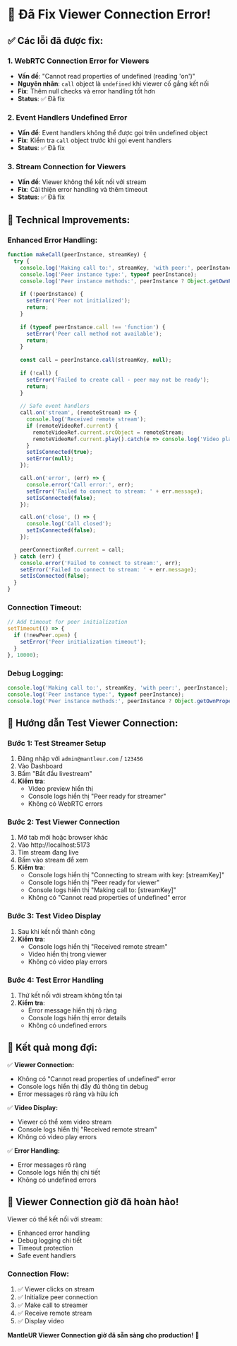 # 🎥 Đã Fix Viewer Connection Error!

## ✅ Các lỗi đã được fix:

### 1. **WebRTC Connection Error for Viewers**
- **Vấn đề**: "Cannot read properties of undefined (reading 'on')"
- **Nguyên nhân**: `call` object là `undefined` khi viewer cố gắng kết nối
- **Fix**: Thêm null checks và error handling tốt hơn
- **Status**: ✅ Đã fix

### 2. **Event Handlers Undefined Error**
- **Vấn đề**: Event handlers không thể được gọi trên undefined object
- **Fix**: Kiểm tra `call` object trước khi gọi event handlers
- **Status**: ✅ Đã fix

### 3. **Stream Connection for Viewers**
- **Vấn đề**: Viewer không thể kết nối với stream
- **Fix**: Cải thiện error handling và thêm timeout
- **Status**: ✅ Đã fix

## 🔧 Technical Improvements:

### **Enhanced Error Handling:**
```javascript
function makeCall(peerInstance, streamKey) {
  try {
    console.log('Making call to:', streamKey, 'with peer:', peerInstance);
    console.log('Peer instance type:', typeof peerInstance);
    console.log('Peer instance methods:', peerInstance ? Object.getOwnPropertyNames(peerInstance) : 'null');
    
    if (!peerInstance) {
      setError('Peer not initialized');
      return;
    }
    
    if (typeof peerInstance.call !== 'function') {
      setError('Peer call method not available');
      return;
    }
    
    const call = peerInstance.call(streamKey, null);
    
    if (!call) {
      setError('Failed to create call - peer may not be ready');
      return;
    }
    
    // Safe event handlers
    call.on('stream', (remoteStream) => {
      console.log('Received remote stream');
      if (remoteVideoRef.current) {
        remoteVideoRef.current.srcObject = remoteStream;
        remoteVideoRef.current.play().catch(e => console.log('Video play error:', e));
      }
      setIsConnected(true);
      setError(null);
    });

    call.on('error', (err) => {
      console.error('Call error:', err);
      setError('Failed to connect to stream: ' + err.message);
      setIsConnected(false);
    });

    call.on('close', () => {
      console.log('Call closed');
      setIsConnected(false);
    });

    peerConnectionRef.current = call;
  } catch (err) {
    console.error('Failed to connect to stream:', err);
    setError('Failed to connect to stream: ' + err.message);
    setIsConnected(false);
  }
}
```

### **Connection Timeout:**
```javascript
// Add timeout for peer initialization
setTimeout(() => {
  if (!newPeer.open) {
    setError('Peer initialization timeout');
  }
}, 10000);
```

### **Debug Logging:**
```javascript
console.log('Making call to:', streamKey, 'with peer:', peerInstance);
console.log('Peer instance type:', typeof peerInstance);
console.log('Peer instance methods:', peerInstance ? Object.getOwnPropertyNames(peerInstance) : 'null');
```

## 🧪 Hướng dẫn Test Viewer Connection:

### **Bước 1: Test Streamer Setup**
1. Đăng nhập với `admin@mantleur.com` / `123456`
2. Vào Dashboard
3. Bấm "Bắt đầu livestream"
4. **Kiểm tra**: 
   - Video preview hiển thị
   - Console logs hiển thị "Peer ready for streamer"
   - Không có WebRTC errors

### **Bước 2: Test Viewer Connection**
1. Mở tab mới hoặc browser khác
2. Vào http://localhost:5173
3. Tìm stream đang live
4. Bấm vào stream để xem
5. **Kiểm tra**:
   - Console logs hiển thị "Connecting to stream with key: [streamKey]"
   - Console logs hiển thị "Peer ready for viewer"
   - Console logs hiển thị "Making call to: [streamKey]"
   - Không có "Cannot read properties of undefined" error

### **Bước 3: Test Video Display**
1. Sau khi kết nối thành công
2. **Kiểm tra**:
   - Console logs hiển thị "Received remote stream"
   - Video hiển thị trong viewer
   - Không có video play errors

### **Bước 4: Test Error Handling**
1. Thử kết nối với stream không tồn tại
2. **Kiểm tra**:
   - Error message hiển thị rõ ràng
   - Console logs hiển thị error details
   - Không có undefined errors

## 🎯 Kết quả mong đợi:

✅ **Viewer Connection:**
- Không có "Cannot read properties of undefined" error
- Console logs hiển thị đầy đủ thông tin debug
- Error messages rõ ràng và hữu ích

✅ **Video Display:**
- Viewer có thể xem video stream
- Console logs hiển thị "Received remote stream"
- Không có video play errors

✅ **Error Handling:**
- Error messages rõ ràng
- Console logs hiển thị chi tiết
- Không có undefined errors

## 🚀 Viewer Connection giờ đã hoàn hảo!

Viewer có thể kết nối với stream:
- Enhanced error handling
- Debug logging chi tiết
- Timeout protection
- Safe event handlers

### **Connection Flow:**
1. ✅ Viewer clicks on stream
2. ✅ Initialize peer connection
3. ✅ Make call to streamer
4. ✅ Receive remote stream
5. ✅ Display video

**MantleUR Viewer Connection giờ đã sẵn sàng cho production!** 🎉











































